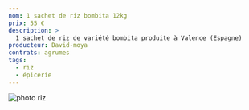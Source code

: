 ```yaml
---
nom: 1 sachet de riz bombita 12kg
prix: 55 €
description: >
  1 sachet de riz de variété bombita produite à Valence (Espagne)
producteur: David-moya
contrats: agrumes
tags: 
  - riz
  - épicerie
---
```


![photo riz](./media/riz.jpg)